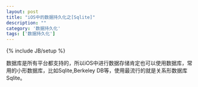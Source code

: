 ```yaml
---
layout: post
title: "iOS中的数据持久化之[Sqlite]"
description: ""
category: '数据持久化'
tags: ['数据持久化']
---
```

{% include JB/setup %}

数据库是所有平台都支持的，所以iOS中进行数据存储肯定也可以使用数据库，常用的小形数据库，比如Sqlite,Berkeley DB等，使用最流行的就是关系形数据库Sqlite。


<!--more-->

